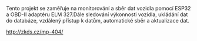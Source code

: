 Tento projekt se zaměřuje na monitorování a sběr dat vozidla pomocí ESP32 a OBD-II adaptéru ELM 327.Dále sledování výkonnosti vozidla, ukládání dat do databáze, vzdálený přístup k datům, automatické sběr a aktualizace dat.

http://zkds.cz/mp-404/

